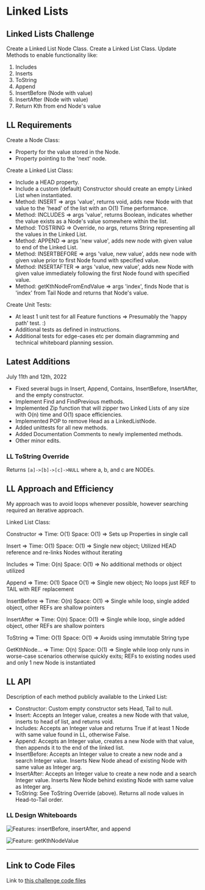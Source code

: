 # Linked Lists

## Linked Lists Challenge

Create a Linked List Node Class.
Create a Linked List Class.
Update Methods to enable functionality like:

1. Includes
2. Inserts
3. ToString
4. Append
5. InsertBefore (Node with value)
6. InsertAfter (Node with value)
7. Return Kth from end Node's value

## LL Requirements

Create a Node Class:

- Property for the value stored in the Node.
- Property pointing to the 'next' node.

Create a Linked List Class:

- Include a HEAD property.
- Include a custom (default) Constructor should create an empty Linked List when instantiated.
- Method: INSERT => args 'value', returns void, adds new Node with that value to the 'head' of the list with an O(1) Time performance.
- Method: INCLUDES => args 'value', returns Boolean, indicates whether the value exists as a Node's value somewhere within the list.
- Method: TOSTRING => Override, no args, returns String representing all the values in the Linked List.
- Method: APPEND => args 'new value', adds new node with given value to end of the Linked List.
- Method: INSERTBEFORE => args 'value, new value', adds new node with given value prior to first Node found with specified value.
- Method: INSERTAFTER => args 'value, new value', adds new Node with given value immediately following the first Node found with specified value.
- Method: getKthNodeFromEndValue => args 'index', finds Node that is 'index' from Tail Node and returns that Node's value.

Create Unit Tests:

- At least 1 unit test for all Feature functions => Presumably the 'happy path' test. :)
- Additional tests as defined in instructions.
- Additional tests for edge-cases etc per domain diagramming and technical whiteboard planning session.

## Latest Additions

July 11th and 12th, 2022

- Fixed several bugs in Insert, Append, Contains, InsertBefore, InsertAfter, and the empty constructor.
- Implement Find and FindPrevious methods.
- Implemented Zip function that will zipper two Linked Lists of any size with O(n) time and O(1) space efficiencies.
- Implemented POP to remove Head as a LinkedListNode.
- Added unittests for all new methods.
- Added Documentation Comments to newly implemented methods.
- Other minor edits.

### LL ToString Override

Returns `[a]->[b]->[c]->NULL` where a, b, and c are NODEs.

## LL Approach and Efficiency

My approach was to avoid loops whenever possible, however searching required an iterative approach.

Linked List Class:

Constructor => Time: O(1) Space: O(1) => Sets up Properties in single call

Insert => Time: O(1) Space: O(1) => Single new object; Utilized HEAD reference and re-links Nodes without iterating

Includes => Time: O(n) Space: O(1) => No additional methods or object utilized

Append => Time: O(1) Space O(1) => Single new object; No loops just REF to TAIL with REF replacement

InsertBefore => Time: O(n) Space: O(1) => Single while loop, single added object, other REFs are shallow pointers

InsertAfter => Time: O(n) Space: O(1) => Single while loop, single added object, other REFs are shallow pointers

ToString => Time: O(1) Space: O(1) => Avoids using immutable String type

GetKthNode... => Time: O(n) Space: O(1) => Single while loop only runs in worse-case scenarios otherwise quickly exits; REFs to existing nodes used and only 1 new Node is instantiated

## LL API

Description of each method publicly available to the Linked List:

- Constructor: Custom empty constructor sets Head, Tail to null.
- Insert: Accepts an Integer value, creates a new Node with that value, inserts to head of list, and returns void.
- Includes: Accepts an Integer value and returns True if at least 1 Node with same value found in LL, otherwise False.
- Append: Accepts an Integer value, creates a new Node with that value, then appends it to the end of the linked list.
- InsertBefore: Accepts an Integer value to create a new node and a search Integer value. Inserts New Node ahead of existing Node with same value as Integer arg.
- InsertAfter: Accepts an Integer value to create a new node and a search Integer value. Inserts New Node behind existing Node with same value as Integer arg.
- ToString: See ToString Override (above). Returns all node values in Head-to-Tail order.

### LL Design Whiteboards

![Features: insertBefore, insertAfter, and append](res/linked-lists/Append-InsertB4-InsertAfter.jpg)

![Feature: getKthNodeValue](res/linked-lists/linked-list-kth.jpg)

-- -

## Link to Code Files

Link to [this challenge code files](java/datastructures/lib/src/main/java/datastructures/linkedlist)

